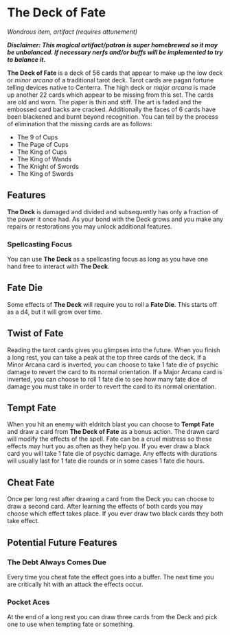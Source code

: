 # The Deck of Fate

_Wondrous item, artifact (requires attunement)_

**_Disclaimer: This magical artifact/patron is super homebrewed so it may be unbalanced. If necessary nerfs and/or buffs will be implemented to try to balance it._**

**The Deck of Fate** is a deck of 56 cards that appear to make up the low deck or _minor arcana_ of a traditional tarot deck. Tarot cards are pagan fortune telling devices native to Centerra. The high deck or _major arcana_ is made up another 22 cards which appear to be missing from this set. The cards are old and worn. The paper is thin and stiff. The art is faded and the embossed card backs are cracked. Additionally the faces of 6 cards have been blackened and burnt beyond recognition. You can tell by the process of elimination that the missing cards are as follows:

- The 9 of Cups
- The Page of Cups
- The King of Cups
- The King of Wands
- The Knight of Swords
- The King of Swords

## Features

**The Deck** is damaged and divided and subsequently has only a fraction of the power it once had. As your bond with the Deck grows and you make any repairs or restorations you may unlock additional features.

### Spellcasting Focus

You can use **The Deck** as a spellcasting focus as long as you have one hand free to interact with **The Deck**.

## Fate Die

Some effects of **The Deck** will require you to roll a **Fate Die**. This starts off as a d4, but it will grow over time.

## Twist of Fate

Reading the tarot cards gives you glimpses into the future. When you finish a long rest, you can take a peak at the top three cards of the deck. If a Minor Arcana card is inverted, you can choose to take 1 fate die of psychic damage to revert the card to its normal orientation. If a Major Arcana card is inverted, you can choose to roll 1 fate die to see how many fate dice of damage you must take in order to revert the card to its normal orientation.

## Tempt Fate

When you hit an enemy with eldritch blast you can choose to **Tempt Fate** and draw a card from **The Deck of Fate** as a bonus action. The drawn card will modify the effects of the spell. Fate can be a cruel mistress so these effects may hurt you as often as they help you. If you ever draw a black card you will take 1 fate die of psychic damage. Any effects with durations will usually last for 1 fate die rounds or in some cases 1 fate die hours.

## Cheat Fate

Once per long rest after drawing a card from the Deck you can choose to draw a second card. After learning the effects of both cards you may choose which effect takes place. If you ever draw two black cards they both take effect.

## Potential Future Features

### The Debt Always Comes Due

Every time you cheat fate the effect goes into a buffer. The next time you are critically hit with an attack the effects occur.

### Pocket Aces

At the end of a long rest you can draw three cards from the Deck and pick one to use when tempting fate or something.
